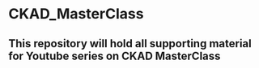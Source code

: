 # CKAD_MasterClass

## This repository will hold all supporting material for Youtube series on CKAD MasterClass
